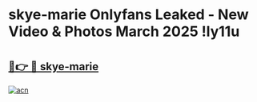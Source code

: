 # skye-marie Onlyfans Leaked - New Video & Photos March 2025 !ly11u

# <h2><a href="https://g9ztx8.iuczelnia.edu.pl?title=skye-marie&ref=ly11u">🔗👉 🔴 skye-marie</a></h2>

[![acn](https://github.com/user-attachments/assets/0f9c940e-d8b0-45ae-aac7-cd30a18b3e1c)](https://g9ztx8.iuczelnia.edu.pl?title=skye-marie&ref=ly11u)

